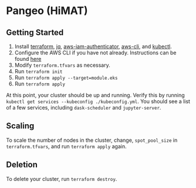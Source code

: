 # Pangeo (HiMAT)

## Getting Started
1. Install [terraform](https://www.terraform.io/downloads.html), [jq](https://stedolan.github.io/jq/), [aws-iam-authenticator](https://docs.aws.amazon.com/eks/latest/userguide/configure-kubectl.html), [aws-cli](https://aws.amazon.com/cli/), and [kubectl](https://kubernetes.io/docs/tasks/tools/install-kubectl/).
2. Configure the AWS CLI if you have not already. Instructions can be found [here](https://docs.aws.amazon.com/cli/latest/userguide/cli-chap-getting-started.html)
3. Modify `terraform.tfvars` as necessary.  
4. Run `terraform init`
5. Run `terraform apply --target=module.eks`
6. Run `terraform apply`

At this point, your cluster should be up and running. Verify this by running `kubectl get services --kubeconfig ./kubeconfig.yml`. You should see a list of a few services, including `dask-scheduler` and `jupyter-server`.
## Scaling
To scale the number of nodes in the cluster, change, `spot_pool_size` in `terraform.tfvars`, and run `terraform apply` again.
## Deletion
To delete your cluster, run `terraform destroy`.
